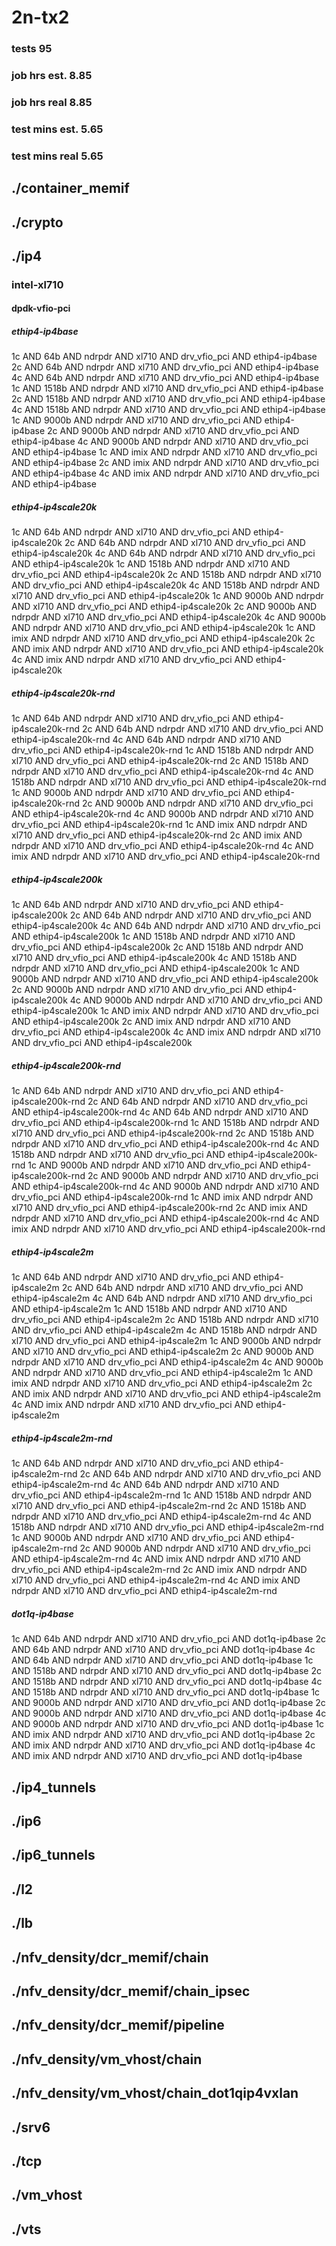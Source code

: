 # 2n-tx2
### tests 95
### job hrs est. 8.85
### job hrs real 8.85
### test mins est. 5.65
### test mins real 5.65
## ./container_memif
## ./crypto
## ./ip4
### intel-xl710
#### dpdk-vfio-pci
##### ethip4-ip4base
1c AND 64b AND ndrpdr AND xl710 AND drv_vfio_pci AND ethip4-ip4base
2c AND 64b AND ndrpdr AND xl710 AND drv_vfio_pci AND ethip4-ip4base
4c AND 64b AND ndrpdr AND xl710 AND drv_vfio_pci AND ethip4-ip4base
1c AND 1518b AND ndrpdr AND xl710 AND drv_vfio_pci AND ethip4-ip4base
2c AND 1518b AND ndrpdr AND xl710 AND drv_vfio_pci AND ethip4-ip4base
4c AND 1518b AND ndrpdr AND xl710 AND drv_vfio_pci AND ethip4-ip4base
1c AND 9000b AND ndrpdr AND xl710 AND drv_vfio_pci AND ethip4-ip4base
2c AND 9000b AND ndrpdr AND xl710 AND drv_vfio_pci AND ethip4-ip4base
4c AND 9000b AND ndrpdr AND xl710 AND drv_vfio_pci AND ethip4-ip4base
1c AND imix AND ndrpdr AND xl710 AND drv_vfio_pci AND ethip4-ip4base
2c AND imix AND ndrpdr AND xl710 AND drv_vfio_pci AND ethip4-ip4base
4c AND imix AND ndrpdr AND xl710 AND drv_vfio_pci AND ethip4-ip4base
##### ethip4-ip4scale20k
1c AND 64b AND ndrpdr AND xl710 AND drv_vfio_pci AND ethip4-ip4scale20k
2c AND 64b AND ndrpdr AND xl710 AND drv_vfio_pci AND ethip4-ip4scale20k
4c AND 64b AND ndrpdr AND xl710 AND drv_vfio_pci AND ethip4-ip4scale20k
1c AND 1518b AND ndrpdr AND xl710 AND drv_vfio_pci AND ethip4-ip4scale20k
2c AND 1518b AND ndrpdr AND xl710 AND drv_vfio_pci AND ethip4-ip4scale20k
4c AND 1518b AND ndrpdr AND xl710 AND drv_vfio_pci AND ethip4-ip4scale20k
1c AND 9000b AND ndrpdr AND xl710 AND drv_vfio_pci AND ethip4-ip4scale20k
2c AND 9000b AND ndrpdr AND xl710 AND drv_vfio_pci AND ethip4-ip4scale20k
4c AND 9000b AND ndrpdr AND xl710 AND drv_vfio_pci AND ethip4-ip4scale20k
1c AND imix AND ndrpdr AND xl710 AND drv_vfio_pci AND ethip4-ip4scale20k
2c AND imix AND ndrpdr AND xl710 AND drv_vfio_pci AND ethip4-ip4scale20k
4c AND imix AND ndrpdr AND xl710 AND drv_vfio_pci AND ethip4-ip4scale20k
##### ethip4-ip4scale20k-rnd
1c AND 64b AND ndrpdr AND xl710 AND drv_vfio_pci AND ethip4-ip4scale20k-rnd
2c AND 64b AND ndrpdr AND xl710 AND drv_vfio_pci AND ethip4-ip4scale20k-rnd
4c AND 64b AND ndrpdr AND xl710 AND drv_vfio_pci AND ethip4-ip4scale20k-rnd
1c AND 1518b AND ndrpdr AND xl710 AND drv_vfio_pci AND ethip4-ip4scale20k-rnd
2c AND 1518b AND ndrpdr AND xl710 AND drv_vfio_pci AND ethip4-ip4scale20k-rnd
4c AND 1518b AND ndrpdr AND xl710 AND drv_vfio_pci AND ethip4-ip4scale20k-rnd
1c AND 9000b AND ndrpdr AND xl710 AND drv_vfio_pci AND ethip4-ip4scale20k-rnd
2c AND 9000b AND ndrpdr AND xl710 AND drv_vfio_pci AND ethip4-ip4scale20k-rnd
4c AND 9000b AND ndrpdr AND xl710 AND drv_vfio_pci AND ethip4-ip4scale20k-rnd
1c AND imix AND ndrpdr AND xl710 AND drv_vfio_pci AND ethip4-ip4scale20k-rnd
2c AND imix AND ndrpdr AND xl710 AND drv_vfio_pci AND ethip4-ip4scale20k-rnd
4c AND imix AND ndrpdr AND xl710 AND drv_vfio_pci AND ethip4-ip4scale20k-rnd
##### ethip4-ip4scale200k
1c AND 64b AND ndrpdr AND xl710 AND drv_vfio_pci AND ethip4-ip4scale200k
2c AND 64b AND ndrpdr AND xl710 AND drv_vfio_pci AND ethip4-ip4scale200k
4c AND 64b AND ndrpdr AND xl710 AND drv_vfio_pci AND ethip4-ip4scale200k
1c AND 1518b AND ndrpdr AND xl710 AND drv_vfio_pci AND ethip4-ip4scale200k
2c AND 1518b AND ndrpdr AND xl710 AND drv_vfio_pci AND ethip4-ip4scale200k
4c AND 1518b AND ndrpdr AND xl710 AND drv_vfio_pci AND ethip4-ip4scale200k
1c AND 9000b AND ndrpdr AND xl710 AND drv_vfio_pci AND ethip4-ip4scale200k
2c AND 9000b AND ndrpdr AND xl710 AND drv_vfio_pci AND ethip4-ip4scale200k
4c AND 9000b AND ndrpdr AND xl710 AND drv_vfio_pci AND ethip4-ip4scale200k
1c AND imix AND ndrpdr AND xl710 AND drv_vfio_pci AND ethip4-ip4scale200k
2c AND imix AND ndrpdr AND xl710 AND drv_vfio_pci AND ethip4-ip4scale200k
4c AND imix AND ndrpdr AND xl710 AND drv_vfio_pci AND ethip4-ip4scale200k
##### ethip4-ip4scale200k-rnd
1c AND 64b AND ndrpdr AND xl710 AND drv_vfio_pci AND ethip4-ip4scale200k-rnd
2c AND 64b AND ndrpdr AND xl710 AND drv_vfio_pci AND ethip4-ip4scale200k-rnd
4c AND 64b AND ndrpdr AND xl710 AND drv_vfio_pci AND ethip4-ip4scale200k-rnd
1c AND 1518b AND ndrpdr AND xl710 AND drv_vfio_pci AND ethip4-ip4scale200k-rnd
2c AND 1518b AND ndrpdr AND xl710 AND drv_vfio_pci AND ethip4-ip4scale200k-rnd
4c AND 1518b AND ndrpdr AND xl710 AND drv_vfio_pci AND ethip4-ip4scale200k-rnd
1c AND 9000b AND ndrpdr AND xl710 AND drv_vfio_pci AND ethip4-ip4scale200k-rnd
2c AND 9000b AND ndrpdr AND xl710 AND drv_vfio_pci AND ethip4-ip4scale200k-rnd
4c AND 9000b AND ndrpdr AND xl710 AND drv_vfio_pci AND ethip4-ip4scale200k-rnd
1c AND imix AND ndrpdr AND xl710 AND drv_vfio_pci AND ethip4-ip4scale200k-rnd
2c AND imix AND ndrpdr AND xl710 AND drv_vfio_pci AND ethip4-ip4scale200k-rnd
4c AND imix AND ndrpdr AND xl710 AND drv_vfio_pci AND ethip4-ip4scale200k-rnd
##### ethip4-ip4scale2m
1c AND 64b AND ndrpdr AND xl710 AND drv_vfio_pci AND ethip4-ip4scale2m
2c AND 64b AND ndrpdr AND xl710 AND drv_vfio_pci AND ethip4-ip4scale2m
4c AND 64b AND ndrpdr AND xl710 AND drv_vfio_pci AND ethip4-ip4scale2m
1c AND 1518b AND ndrpdr AND xl710 AND drv_vfio_pci AND ethip4-ip4scale2m
2c AND 1518b AND ndrpdr AND xl710 AND drv_vfio_pci AND ethip4-ip4scale2m
4c AND 1518b AND ndrpdr AND xl710 AND drv_vfio_pci AND ethip4-ip4scale2m
1c AND 9000b AND ndrpdr AND xl710 AND drv_vfio_pci AND ethip4-ip4scale2m
2c AND 9000b AND ndrpdr AND xl710 AND drv_vfio_pci AND ethip4-ip4scale2m
4c AND 9000b AND ndrpdr AND xl710 AND drv_vfio_pci AND ethip4-ip4scale2m
1c AND imix AND ndrpdr AND xl710 AND drv_vfio_pci AND ethip4-ip4scale2m
2c AND imix AND ndrpdr AND xl710 AND drv_vfio_pci AND ethip4-ip4scale2m
4c AND imix AND ndrpdr AND xl710 AND drv_vfio_pci AND ethip4-ip4scale2m
##### ethip4-ip4scale2m-rnd
1c AND 64b AND ndrpdr AND xl710 AND drv_vfio_pci AND ethip4-ip4scale2m-rnd
2c AND 64b AND ndrpdr AND xl710 AND drv_vfio_pci AND ethip4-ip4scale2m-rnd
4c AND 64b AND ndrpdr AND xl710 AND drv_vfio_pci AND ethip4-ip4scale2m-rnd
1c AND 1518b AND ndrpdr AND xl710 AND drv_vfio_pci AND ethip4-ip4scale2m-rnd
2c AND 1518b AND ndrpdr AND xl710 AND drv_vfio_pci AND ethip4-ip4scale2m-rnd
4c AND 1518b AND ndrpdr AND xl710 AND drv_vfio_pci AND ethip4-ip4scale2m-rnd
1c AND 9000b AND ndrpdr AND xl710 AND drv_vfio_pci AND ethip4-ip4scale2m-rnd
2c AND 9000b AND ndrpdr AND xl710 AND drv_vfio_pci AND ethip4-ip4scale2m-rnd
4c AND imix AND ndrpdr AND xl710 AND drv_vfio_pci AND ethip4-ip4scale2m-rnd
2c AND imix AND ndrpdr AND xl710 AND drv_vfio_pci AND ethip4-ip4scale2m-rnd
4c AND imix AND ndrpdr AND xl710 AND drv_vfio_pci AND ethip4-ip4scale2m-rnd
##### dot1q-ip4base
1c AND 64b AND ndrpdr AND xl710 AND drv_vfio_pci AND dot1q-ip4base
2c AND 64b AND ndrpdr AND xl710 AND drv_vfio_pci AND dot1q-ip4base
4c AND 64b AND ndrpdr AND xl710 AND drv_vfio_pci AND dot1q-ip4base
1c AND 1518b AND ndrpdr AND xl710 AND drv_vfio_pci AND dot1q-ip4base
2c AND 1518b AND ndrpdr AND xl710 AND drv_vfio_pci AND dot1q-ip4base
4c AND 1518b AND ndrpdr AND xl710 AND drv_vfio_pci AND dot1q-ip4base
1c AND 9000b AND ndrpdr AND xl710 AND drv_vfio_pci AND dot1q-ip4base
2c AND 9000b AND ndrpdr AND xl710 AND drv_vfio_pci AND dot1q-ip4base
4c AND 9000b AND ndrpdr AND xl710 AND drv_vfio_pci AND dot1q-ip4base
1c AND imix AND ndrpdr AND xl710 AND drv_vfio_pci AND dot1q-ip4base
2c AND imix AND ndrpdr AND xl710 AND drv_vfio_pci AND dot1q-ip4base
4c AND imix AND ndrpdr AND xl710 AND drv_vfio_pci AND dot1q-ip4base
## ./ip4_tunnels
## ./ip6
## ./ip6_tunnels
## ./l2
## ./lb
## ./nfv_density/dcr_memif/chain
## ./nfv_density/dcr_memif/chain_ipsec
## ./nfv_density/dcr_memif/pipeline
## ./nfv_density/vm_vhost/chain
## ./nfv_density/vm_vhost/chain_dot1qip4vxlan
## ./srv6
## ./tcp
## ./vm_vhost
## ./vts
